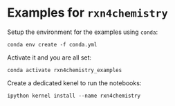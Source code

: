 # Examples for `rxn4chemistry`

Setup the environment for the examples using `conda`:

```console
conda env create -f conda.yml
```

Activate it and you are all set:

```console
conda activate rxn4chemistry_examples
```

Create a dedicated kenel to run the notebooks:

```console
ipython kernel install --name rxn4chemistry
```
